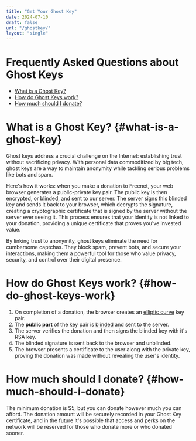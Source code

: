 ```yaml
---
title: "Get Your Ghost Key"
date: 2024-07-10
draft: false
url: "/ghostkey/"
layout: "single"
---
```


# Frequently Asked Questions about Ghost Keys

- [What is a Ghost Key?](#what-is-a-ghost-key)
- [How do Ghost Keys work?](#how-do-ghost-keys-work)
- [How much should I donate?](#how-much-should-i-donate)

# What is a Ghost Key? {#what-is-a-ghost-key}

Ghost keys address a crucial challenge on the Internet: establishing trust without sacrificing
privacy. With personal data commoditized by big tech, ghost keys are a way to maintain anonymity
while tackling serious problems like bots and spam.

Here's how it works: when you make a donation to Freenet, your web browser generates a
public-private key pair. The public key is then encrypted, or blinded, and sent to our server. The
server signs this blinded key and sends it back to your browser, which decrypts the signature,
creating a cryptographic certificate that is signed by the server without the server ever seeing it.
This process ensures that your identity is not linked to your donation, providing a unique
certificate that proves you've invested value.

By linking trust to anonymity, ghost keys eliminate the need for cumbersome captchas. They block
spam, prevent bots, and secure your interactions, making them a powerful tool for those who value
privacy, security, and control over their digital presence.

# How do Ghost Keys work? {#how-do-ghost-keys-work}

1. On completion of a donation, the browser creates an
   [elliptic curve](https://en.wikipedia.org/wiki/EdDSA) key pair.
2. The **public part** of the key pair is [blinded](https://www.rfc-editor.org/rfc/rfc9474.html) and
   sent to the server.
3. The server verifies the donation and then signs the blinded key with it's RSA key.
4. The blinded signature is sent back to the browser and unblinded.
5. The browser presents a certificate to the user along with the private key, proving the donation
   was made without revealing the user's identity.

# How much should I donate? {#how-much-should-i-donate}

The minimum donation is $5, but you can donate however much you can afford. The donation amount will
be securely recorded in your Ghost Key certificate, and in the future it's possible that access and
perks on the network will be reserved for those who donate more or who donated sooner.
